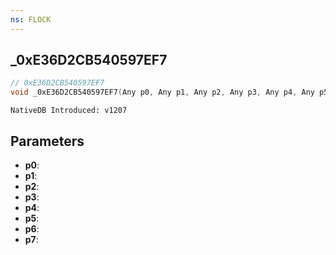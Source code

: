 ```yaml
---
ns: FLOCK
---
```

## _0xE36D2CB540597EF7

```c
// 0xE36D2CB540597EF7
void _0xE36D2CB540597EF7(Any p0, Any p1, Any p2, Any p3, Any p4, Any p5, Any p6, Any p7);
```

```
NativeDB Introduced: v1207
```

## Parameters
* **p0**:
* **p1**:
* **p2**:
* **p3**:
* **p4**:
* **p5**:
* **p6**:
* **p7**:
